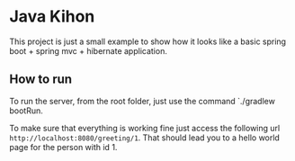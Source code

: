 # Java Kihon

This project is just a small example to show how it looks like a basic
spring boot + spring mvc + hibernate application.

## How to run

To run the server, from the root folder, just use the command `./gradlew bootRun.

To make sure that everything is working fine just access the following url
`http://localhost:8080/greeting/1`. That should lead you to a hello world page
for the person with id 1.
